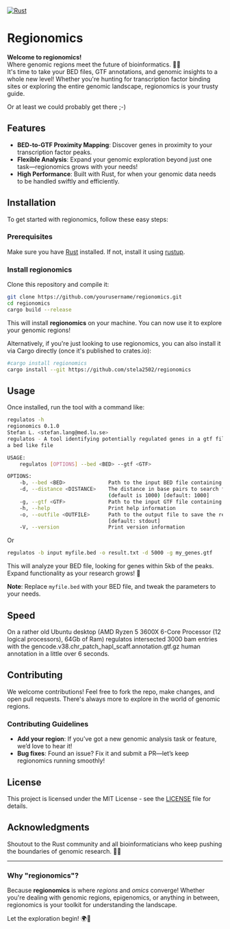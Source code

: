 [![Rust](https://github.com/stela2502/regionomics/actions/workflows/rust.yml/badge.svg?branch=main)](https://github.com/stela2502/regionomics/actions/workflows/rust.yml)

# Regionomics

**Welcome to regionomics!**  
Where genomic regions meet the future of bioinformatics. 🌿🧬  
It's time to take your BED files, GTF annotations, and genomic insights to a whole new level! Whether you're hunting for transcription factor binding sites or exploring the entire genomic landscape, regionomics is your trusty guide.

Or at least we could probably get there ;-) 


## Features
- **BED-to-GTF Proximity Mapping**: Discover genes in proximity to your transcription factor peaks.
- **Flexible Analysis**: Expand your genomic exploration beyond just one task—regionomics grows with your needs!
- **High Performance**: Built with Rust, for when your genomic data needs to be handled swiftly and efficiently.

## Installation

To get started with regionomics, follow these easy steps:

### Prerequisites
Make sure you have [Rust](https://www.rust-lang.org/learn/get-started) installed. If not, install it using [rustup](https://rustup.rs/).

### Install regionomics
Clone this repository and compile it:

```bash
git clone https://github.com/yourusername/regionomics.git
cd regionomics
cargo build --release
```

This will install **regionomics** on your machine. You can now use it to explore your genomic regions!

Alternatively, if you're just looking to use regionomics, you can also install it via Cargo directly (once it's published to crates.io):

```bash
#cargo install regionomics
cargo install --git https://github.com/stela2502/regionomics
```

## Usage

Once installed, run the tool with a command like:

```bash
regulatos -h
regionomics 0.1.0
Stefan L. <stefan.lang@med.lu.se>
regulatos - A tool identifying potentially regulated genes in a gtf file based on distance to regions in
a bed like file

USAGE:
    regulatos [OPTIONS] --bed <BED> --gtf <GTF>

OPTIONS:
    -b, --bed <BED>              Path to the input BED file containing genomic regions
    -d, --distance <DISTANCE>    The distance in base pairs to search for genes within the region
                                 (default is 1000) [default: 1000]
    -g, --gtf <GTF>              Path to the input GTF file containing gene annotations
    -h, --help                   Print help information
    -o, --outfile <OUTFILE>      Path to the output file to save the results (default is stdout)
                                 [default: stdout]
    -V, --version                Print version information
```

Or
```bash
regulatos -b input myfile.bed -o result.txt -d 5000 -g my_genes.gtf
```

This will analyze your BED file, looking for genes within 5kb of the peaks. Expand functionality as your research grows! 🌱

**Note**: Replace `myfile.bed` with your BED file, and tweak the parameters to your needs.

## Speed

On a rather old Ubuntu desktop (AMD Ryzen 5 3600X 6-Core Processor (12 logical processors), 64Gb of Ram) regulatos intersected 3000 bam entries with the gencode.v38.chr_patch_hapl_scaff.annotation.gtf.gz human annotation in a little over 6 seconds.

## Contributing

We welcome contributions! Feel free to fork the repo, make changes, and open pull requests. There's always more to explore in the world of genomic regions.

### Contributing Guidelines

- **Add your region**: If you’ve got a new genomic analysis task or feature, we’d love to hear it!
- **Bug fixes**: Found an issue? Fix it and submit a PR—let’s keep regionomics running smoothly!

## License

This project is licensed under the MIT License - see the [LICENSE](LICENSE) file for details.

## Acknowledgments

Shoutout to the Rust community and all bioinformaticians who keep pushing the boundaries of genomic research. 🧬✨

---

### Why "regionomics"?

Because **regionomics** is where *regions* and *omics* converge! Whether you're dealing with genomic regions, epigenomics, or anything in between, regionomics is your toolkit for understanding the landscape.

Let the exploration begin! 🌍🔬
